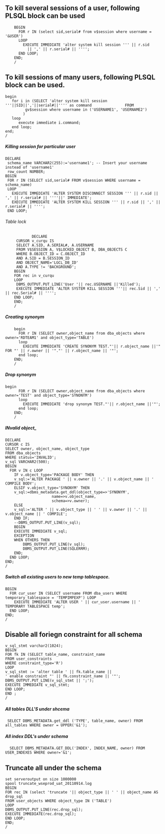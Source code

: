 


To kill several sessions of a user, following PLSQL block can be used
-----------------------------------------------------------------

		BEGIN
		  FOR r IN (select sid,serial# from v$session where username = '&USER')
		  LOOP
		    EXECUTE IMMEDIATE 'alter system kill session ''' || r.sid 
		      || ',' || r.serial# || '''';
		  END LOOP;
		END;
		/

 To kill sessions of many users, following PLSQL block can be used.
-----------------------------------------------------------------

	begin
	   for i in (SELECT 'alter system kill session '''||SID||','||serial#||'''' as command               FROM   
		     gv$session where username in ('USERNAME1', 'USERNAME2')
		    )
	   loop
	      execute immediate i.command;
	   end loop;
	end;
	/


##### Killing session for particular user

	DECLARE
	 schema_name VARCHAR2(255):='username1'; -- Insert your username instead of 'username1'
	 row_count NUMBER;
	BEGIN
	 FOR r IN (SELECT sid,serial# FROM v$session WHERE username = schema_name)
	 LOOP
	   EXECUTE IMMEDIATE 'ALTER SYSTEM DISCONNECT SESSION ''' || r.sid || ',' || r.serial# || ''''||' IMMEDIATE';
	   EXECUTE IMMEDIATE 'ALTER SYSTEM KILL SESSION ''' || r.sid || ',' || r.serial# || '''';
	 END LOOP;

###### Table lock

              	DECLARE
		 CURSOR v_curqu IS
		 SELECT A.SID, A.SERIAL#, A.USERNAME
		 FROM V$SESSION A, V$LOCKED_OBJECT B, DBA_OBJECTS C
		 WHERE B.OBJECT_ID = C.OBJECT_ID
		 AND A.SID = B.SESSION_ID
		 AND OBJECT_NAME='LGCL_DB_ID'
		 AND A.TYPE != 'BACKGROUND';
		BEGIN
		FOR rec in v_curqu
		LOOP
		 DBMS_OUTPUT.PUT_LINE('User '|| rec.USERNAME ||'Killed');
		 EXECUTE IMMEDIATE 'ALTER SYSTEM KILL SESSION '''|| rec.Sid || ',' || rec.Serial# || '''';
		END LOOP;
		END;
		/

##### Creating synonym
		begin
		  FOR r IN (SELECT owner,object_name from dba_objects where owner='RDTEAM1' and object_type='TABLE')
		  loop 
		    EXECUTE IMMEDIATE 'CREATE SYNONYM TEST."'|| r.object_name ||'" FOR "' || r.owner || '"."' || r.object_name || '"';
		  end loop;
		END;
		/   
		
##### Drop synonym
	
	begin
		  FOR r IN (SELECT owner,object_name from dba_objects where owner='TEST' and object_type='SYNONYM')
		  loop 
		    EXECUTE IMMEDIATE 'drop synonym TEST."'|| r.object_name ||'"';
		  end loop;
		END;
		/
    
 ##### INvalid object_
 	
	DECLARE
	CURSOR c IS
	SELECT owner, object_name, object_type
	FROM dba_objects
	WHERE status='INVALID';
	v_sql VARCHAR2(500);
	BEGIN
	  FOR v IN c LOOP
	    IF v.object_type='PACKAGE BODY' THEN
		v_sql:='ALTER PACKAGE ' || v.owner || '.' || v.object_name || ' COMPILE BODY'; 
	    ELSIF v.object_type='SYNONYM' THEN
		v_sql:=dbms_metadata.get_ddl(object_type=>'SYNONYM',
					     name=>v.object_name,
					     schema=>v.owner);
	    ELSE
		v_sql:='ALTER ' || v.object_type || ' ' || v.owner || '.' || v.object_name || ' COMPILE'; 
	    END IF;
	    --DBMS_OUTPUT.PUT_LINE(v_sql);
	    BEGIN
		EXECUTE IMMEDIATE v_sql;
	    EXCEPTION
		WHEN OTHERS THEN
		    DBMS_OUTPUT.PUT_LINE(v_sql);
		    DBMS_OUTPUT.PUT_LINE(SQLERRM);
	    END;
	  END LOOP;
	END;
	/


##### Switch all existing users to new temp tablespace.
	BEGIN
	  FOR cur_user IN (SELECT username FROM dba_users WHERE temporary_tablespace = 'TEMPIMPEXP') LOOP
	    EXECUTE IMMEDIATE 'ALTER USER ' || cur_user.username || ' TEMPORARY TABLESPACE temp';
	  END LOOP;
	END;
	/

Disable all foriegn constraint for all schema
-------------------------

    v_sql_stmt varchar2(1024);
    BEGIN
    FOR fk IN (SELECT table_name, constraint_name
    FROM user_constraints
    WHERE constraint_type='R')
    LOOP
    v_sql_stmt := 'alter table ' || fk.table_name ||
    ' enable constraint "' || fk.constraint_name || '"';
    DBMS_OUTPUT.PUT_LINE(v_sql_stmt || ';');
    EXECUTE IMMEDIATE v_sql_stmt;
    END LOOP;
    END ;
    /



##### All tables DLL'S under shcema
     SELECT DBMS_METADATA.get_ddl ('TYPE', table_name, owner) FROM all_tables WHERE owner = UPPER('&1');
     
##### All index DDL's under schema
      
      SELECT DBMS_METADATA.GET_DDL('INDEX', INDEX_NAME, owner) FROM USER_INDEXES WHERE owner='&1';

      
Truncate all under the schema
------------------
```
set serveroutput on size 1000000
spool truncate_wseprod_uat_20110914.log
BEGIN
FOR rec IN (select 'truncate '|| object_type || ' ' || object_name AS drop_sql
FROM user_objects WHERE object_type IN ('TABLE')
LOOP
DBMS_OUTPUT.PUT_LINE(rec.drop_sql);
EXECUTE IMMEDIATE(rec.drop_sql);
END LOOP;
END;
/
```		
 










